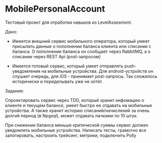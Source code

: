 # MobilePersonalAccount
Тестовый проект для отработки навыков из LevelAssesment.

Дано:
- Имеется внешний сервис мобильного оператора, который умеет присылать данные 
о пополнении баланса клиента или списании с баланса. 
О пополнении баланса он сообщает через RabbitMQ, а о списании через REST Api (post-запросом)

- Имеется готовый сервис, который умеет отправлять push-уведомления на мобильные устройства.
Для android-устройств он слушает очередь, для iOS - принимает post-запросы. 
Так сложилось исторически и переделывать уже не хотят.

Задание:

Спроектировать сервис через TDD, который хранит инфомацию о клиенте и текущем балансе,
умеет быстро ее отдавать на мобильные устройства. А также хранит историю списаний/начислений 
за очень долгий период (в Npgsql), может отдавать пачками по 10 штук.

При снижении баланса меньше критической суммы сервис должен уведомлять мобильные устройства.
Написать тесты, грамотно все залогировать, настроить трейсинг, метрики, подключить Polly
